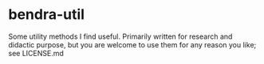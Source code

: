 bendra-util
===========

Some utility methods I find useful.  Primarily written for research and didactic purpose, but you are welcome to use them for any reason you like; see LICENSE.md
